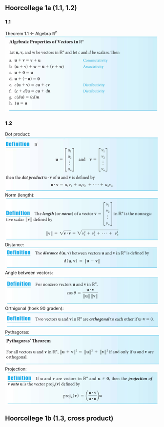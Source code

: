 ## Hoorcollege 1a (1.1, 1.2)
### 1.1
Theorem 1.1 <- Algebra 	&#8477;<sup>n</sup>
![](1.1/rules.png)

### 1.2
Dot product:
![](1.2/dot.png)
Norm (length):
![](1.2/norm.png)
Distance:
![](1.2/distance.png)
Angle between vectors:
![](1.2/angle.png)
Orthigonal (hoek 90 graden):
![](1.2/orthogonal.png)
Pythagoras:
![](1.2/pythagoras.png)
Projection:
![](1.2/projectie.png)

## Hoorcollege 1b (1.3, cross product)

